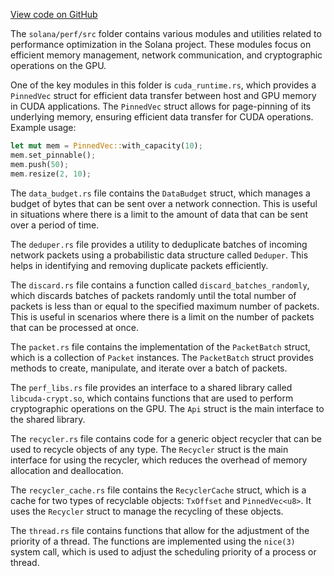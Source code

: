 [View code on GitHub](https://github.com/solana-labs/solana/tree/master/na/perf/src)

The `solana/perf/src` folder contains various modules and utilities related to performance optimization in the Solana project. These modules focus on efficient memory management, network communication, and cryptographic operations on the GPU.

One of the key modules in this folder is `cuda_runtime.rs`, which provides a `PinnedVec` struct for efficient data transfer between host and GPU memory in CUDA applications. The `PinnedVec` struct allows for page-pinning of its underlying memory, ensuring efficient data transfer for CUDA operations. Example usage:

```rust
let mut mem = PinnedVec::with_capacity(10);
mem.set_pinnable();
mem.push(50);
mem.resize(2, 10);
```

The `data_budget.rs` file contains the `DataBudget` struct, which manages a budget of bytes that can be sent over a network connection. This is useful in situations where there is a limit to the amount of data that can be sent over a period of time.

The `deduper.rs` file provides a utility to deduplicate batches of incoming network packets using a probabilistic data structure called `Deduper`. This helps in identifying and removing duplicate packets efficiently.

The `discard.rs` file contains a function called `discard_batches_randomly`, which discards batches of packets randomly until the total number of packets is less than or equal to the specified maximum number of packets. This is useful in scenarios where there is a limit on the number of packets that can be processed at once.

The `packet.rs` file contains the implementation of the `PacketBatch` struct, which is a collection of `Packet` instances. The `PacketBatch` struct provides methods to create, manipulate, and iterate over a batch of packets.

The `perf_libs.rs` file provides an interface to a shared library called `libcuda-crypt.so`, which contains functions that are used to perform cryptographic operations on the GPU. The `Api` struct is the main interface to the shared library.

The `recycler.rs` file contains code for a generic object recycler that can be used to recycle objects of any type. The `Recycler` struct is the main interface for using the recycler, which reduces the overhead of memory allocation and deallocation.

The `recycler_cache.rs` file contains the `RecyclerCache` struct, which is a cache for two types of recyclable objects: `TxOffset` and `PinnedVec<u8>`. It uses the `Recycler` struct to manage the recycling of these objects.

The `thread.rs` file contains functions that allow for the adjustment of the priority of a thread. The functions are implemented using the `nice(3)` system call, which is used to adjust the scheduling priority of a process or thread.
